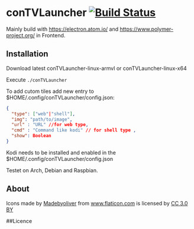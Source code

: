 # conTVLauncher [![Build Status](https://travis-ci.org/sp-convey/conTVLauncher.svg?branch=master)](https://travis-ci.org/sp-convey/conTVLauncher)

Mainly build with https://electron.atom.io/ and https://www.polymer-project.org/ in Frontend.

## Installation

Download latest conTVLauncher-linux-armvl or conTVLauncher-linux-x64

Execute `` ./conTVLauncher ``

To add cutom tiles add new entry to $HOME/.config/conTVLauncher/config.json:
```json
{
  "type": ["web"|"shell"],
  "img": "path/to/image",
  "url" : "URL" //for web type,
  "cmd" : "Command like kodi" // for shell type ,
  "show": Boolean
}
```

Kodi needs to be installed and enabled in the $HOME/.config/conTVLauncher/config.json

Testet on Arch, Debian and Raspbian.

## About
Icons made by <a href="http://www.flaticon.com/authors/madebyoliver" title="Madebyoliver">Madebyoliver</a> from <a href="http://www.flaticon.com" title="Flaticon">www.flaticon.com</a> is licensed by <a href="http://creativecommons.org/licenses/by/3.0/" title="Creative Commons BY 3.0" target="_blank">CC 3.0 BY</a>



##Licence
